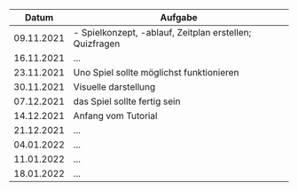 | Datum  | Aufgabe |
| ------------- | ------------- |
| 09.11.2021  | - Spielkonzept, -ablauf, Zeitplan erstellen; Quizfragen |
| 16.11.2021  | ...  |
| 23.11.2021  | Uno Spiel sollte möglichst funktionieren  |
| 30.11.2021  | Visuelle darstellung  |
| 07.12.2021  | das Spiel sollte fertig sein  |
| 14.12.2021  | Anfang vom Tutorial  |
| 21.12.2021  | ...  |
| 04.01.2022  | ...  |
| 11.01.2022  | ...  |
| 18.01.2022  | ...  |
